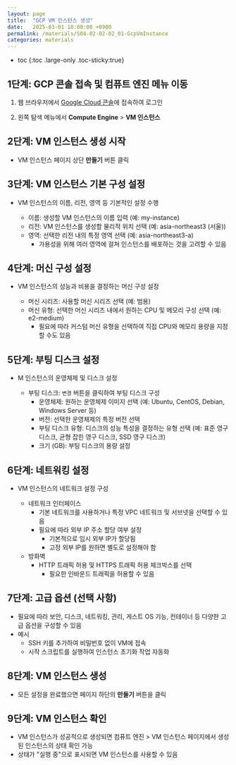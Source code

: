 ```yaml
---
layout: page
title:  "GCP VM 인스턴스 생성"
date:   2025-03-01 10:00:00 +0900
permalink: /materials/S04-02-02-02_01-GcpVmInstance
categories: materials
---
```

* toc
{:toc .large-only .toc-sticky:true}


## 1단계: GCP 콘솔 접속 및 컴퓨트 엔진 메뉴 이동

1. 웹 브라우저에서 [Google Cloud 콘솔](https://console.cloud.google.com/)에 접속하여 로그인

2. 왼쪽 탐색 메뉴에서 **Compute Engine** \> **VM 인스턴스**

## 2단계: VM 인스턴스 생성 시작

- VM 인스턴스 페이지 상단 **만들기** 버튼 클릭

## 3단계: VM 인스턴스 기본 구성 설정

- VM 인스턴스의 이름, 리전, 영역 등 기본적인 설정 수행

  - 이름: 생성할 VM 인스턴스의 이름 입력 (예: my-instance)
  - 리전: VM 인스턴스를 생성할 물리적 위치 선택 (예: asia-northeast3 (서울))
  - 영역: 선택한 리전 내의 특정 영역 선택 (예: asia-northeast3-a) 
    - 가용성을 위해 여러 영역에 걸쳐 인스턴스를 배포하는 것을 고려할 수 있음

## 4단계: 머신 구성 설정

- VM 인스턴스의 성능과 비용을 결정하는 머신 구성 설정

  - 머신 시리즈: 사용할 머신 시리즈 선택 (예: 범용)
  - 머신 유형: 선택한 머신 시리즈 내에서 원하는 CPU 및 메모리 구성 선택 (예: e2-medium) 
    - 필요에 따라 커스텀 머신 유형을 선택하여 직접 CPU와 메모리 용량을 지정할 수도 있음

## 5단계: 부팅 디스크 설정

- M 인스턴스의 운영체제 및 디스크 설정

  - 부팅 디스크: `변경` 버튼을 클릭하여 부팅 디스크 구성
      - 운영체제: 원하는 운영체제 이미지 선택 (예: Ubuntu, CentOS, Debian, Windows Server 등)
      - 버전: 선택한 운영체제의 특정 버전 선택
      - 부팅 디스크 유형: 디스크의 성능 특성을 결정하는 유형 선택 (예: 표준 영구 디스크, 균형 잡힌 영구 디스크, SSD 영구 디스크)
      - 크기 (GB): 부팅 디스크의 용량 설정

## 6단계: 네트워킹 설정

- VM 인스턴스의 네트워크 설정 구성

  - 네트워크 인터페이스
    - 기본 네트워크를 사용하거나 특정 VPC 네트워크 및 서브넷을 선택할 수 있음
    - 필요에 따라 외부 IP 주소 할당 여부 설정
      - 기본적으로 임시 외부 IP가 할당됨
      - 고정 외부 IP를 원하면 별도로 설정해야 함
  - 방화벽
    - HTTP 트래픽 허용 및 HTTPS 트래픽 허용 체크박스를 선택
      - 필요한 인바운드 트래픽을 허용할 수 있음

## 7단계: 고급 옵션 (선택 사항)

- 필요에 따라 보안, 디스크, 네트워킹, 관리, 게스트 OS 기능, 컨테이너 등 다양한 고급 옵션을 구성할 수 있음
- 예시
  - SSH 키를 추가하여 비밀번호 없이 VM에 접속
  - 시작 스크립트를 실행하여 인스턴스 초기화 작업 자동화

## 8단계: VM 인스턴스 생성

- 모든 설정을 완료했으면 페이지 하단의 **만들기** 버튼을 클릭

## 9단계: VM 인스턴스 확인

- VM 인스턴스가 성공적으로 생성되면 컴퓨트 엔진 \> VM 인스턴스 페이지에서 생성된 인스턴스의 상태 확인 가능
- 상태가 "실행 중"으로 표시되면 VM 인스턴스를 사용할 수 있음
